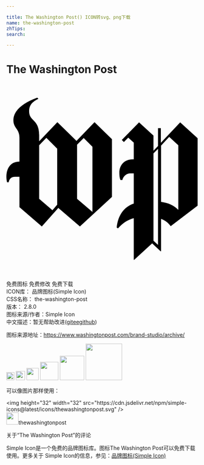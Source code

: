 ```yaml
---

title: The Washington Post() ICON转svg、png下载
name: the-washington-post
zhTips: 
search: 

---
```


# The Washington Post  <small style="font-size: 60%;font-weight: 100"></small>

<div id="svg" class="svg-wrap">
<svg role="img" viewBox="0 0 24 24" xmlns="http://www.w3.org/2000/svg"><title>The Washington Post icon</title><path d="M24 15.366V6.922l-2.188-1.998-2.426 2.569V5.66h-.357v2.236l-.571.595V6.589L16.65 4.924l-2.164 2.212.261.261.547-.547.69.619v2.093h-.119c-1.046 0-1.689.714-1.689 1.689 0 .5.072.737.143.904h.238a1.033 1.033 0 011.023-.833h.404v3.782c-1.26.428-1.998 1.522-2.14 3.02l.166.096c.57-.69 1.308-1.118 1.974-1.284v5.209l.048.023 2.26-2.069 1.07 1 .047-.025v-4.043c.476.142.904.475 1.213.904zm-2.426.523c-.571-.57-1.26-.88-2.165-.999V7.85l1.023-1.095 1.142 1.047zm-2.545 4.4l-.571-.523V8.825l.57-.571zm-5.78-6.017V7.04L11.06 4.9 8.8 7.255 6.399 4.9 4.115 7.302v-.785c0-2.021-1.26-1.688-1.26-2.997 0-.832.523-1.237 1.165-1.546l-.143-.142C1.927 2.522.88 3.544.88 4.662c0 1 .761 1.047.761 2.212v2.973C.214 9.847 0 11.18 0 11.703c0 .309.048.594.095.737h.19c.072-.404.31-.69.81-.69h.546v3.806l2.807 2.426 2.07-2.33 2.71 2.33zm-2.45 1.879l-1.927-1.642V7.73l.833-.832 1.094 1.094zm-4.424-.904l-.595.69-1.665-1.428V7.802l.904-.928L6.375 8.23Z"/></svg>
</div>
<detail full-name='the-washington-post'></detail>

<div class="detail-page">
<p>
<span><span class="badge-success badge">免费图标</span> <span class="badge-success badge">免费修改</span>  <span class="badge-success badge">免费下载</span> </span>
<br/>
<span>
ICON库：
<span class="badge-secondary badge">品牌图标(Simple Icon)</span> 
</span>
<br/>
<span>
CSS名称：
<span class="badge-secondary badge">the-washington-post</span> 
</span>

<br/>
<span>
版本：
<span class="badge-secondary badge">2.8.0</span> 
</span>
<br/>
<span>图标来源/作者：<span class="badge-light badge">Simple Icon</span></span> 
<br/>
<span class="zh-detail">中文描述：暂无<span class="help-link"><span>帮助改进</span>(<a href="https://gitee.com/liuwave/icon-helper/edit/master/json/brands/the-washington-post.json" target="_blank" rel="noopener noreferrer">gitee</a><a href="https://github.com/liuwave/icon-helper/edit/master/json/brands/the-washington-post.json" target="_blank" rel="noopener noreferrer">github</a></span>)</span><br/>
</p>
</div><div class="description description alert alert-light"><p>图标来源地址：<a href="https://www.washingtonpost.com/brand-studio/archive/" target="_blank" rel="noopener noreferrer">https://www.washingtonpost.com/brand-studio/archive/</a></p></div>
<div class="alert alert-dark">
<img height="21" width="21" src="https://cdn.jsdelivr.net/npm/simple-icons@latest/icons/thewashingtonpost.svg" />
<img height="24" width="24" src="https://cdn.jsdelivr.net/npm/simple-icons@latest/icons/thewashingtonpost.svg" />
<img height="32" width="32" src="https://cdn.jsdelivr.net/npm/simple-icons@latest/icons/thewashingtonpost.svg" />
<img height="48" width="48" src="https://cdn.jsdelivr.net/npm/simple-icons@latest/icons/thewashingtonpost.svg" />
<img height="64" width="64" src="https://cdn.jsdelivr.net/npm/simple-icons@latest/icons/thewashingtonpost.svg" />
<img height="96" width="96" src="https://cdn.jsdelivr.net/npm/simple-icons@latest/icons/thewashingtonpost.svg" />

</div>
<div>
  <p>可以像图片那样使用：    
  </p>
  <div class="alert alert-primary" style="font-size: 14px">
    &lt;img height="32" width="32" src="https://cdn.jsdelivr.net/npm/simple-icons@latest/icons/thewashingtonpost.svg" /&gt;
    <copy-btn content='<img height="32" width="32" src="https://cdn.jsdelivr.net/npm/simple-icons@latest/icons/thewashingtonpost.svg" />'></copy-btn>
  </div>
  <div class="alert alert-secondary">
    <img height="32" width="32" src="https://cdn.jsdelivr.net/npm/simple-icons@latest/icons/thewashingtonpost.svg" />thewashingtonpost
    <copy-btn content="thewashingtonpost" btn-title="复制图标名称"></copy-btn>
  </div>
</div>

<Vssue title="关于“The Washington Post”的评论" >关于“The Washington Post”的评论</Vssue>


<div><p>Simple Icon是一个免费的品牌图标库。图标The Washington Post可以免费下载使用。更多关于  Simple Icon的信息，参见：<a target="_blank" href="https://iconhelper.cn/brands.html">品牌图标(Simple Icon)</a>
</p></div>
